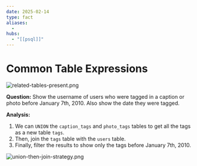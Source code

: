 ```yaml
---
date: 2025-02-14
type: fact
aliases:
  -
hubs:
  - "[[psql]]"
---
```


# Common Table Expressions

![related-tables-present.png](../assets/imgs/related-tables-present.png)

**Question:**
Show the username of users who were tagged in a caption or photo before January 7th, 2010. Also show the date they were tagged.

**Analysis:**
1. We can `UNION` the `caption_tags` and `photo_tags` tables to get all the tags as a new table `tags`.
2. Then, join the `tags` table with the `users` table.
3. Finally, filter the results to show only the tags before January 7th, 2010.


![union-then-join-strategy.png](../assets/imgs/union-then-join-strategy.png)


